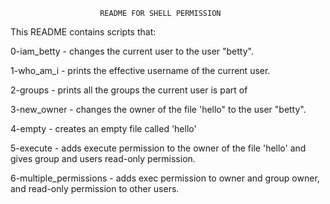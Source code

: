             			README FOR SHELL PERMISSION

This README contains scripts that:

0-iam_betty - changes the current user to the user "betty".

1-who_am_i - prints the effective username of the current user.

2-groups - prints all the groups the current user is part of

3-new_owner - changes the owner of the file 'hello" to the user "betty".

4-empty - creates an empty file called 'hello'

5-execute - adds execute permission to the owner of the file 'hello' and gives group and users read-only permission.

6-multiple_permissions - adds exec permission to owner and group owner, and read-only permission to other users.
